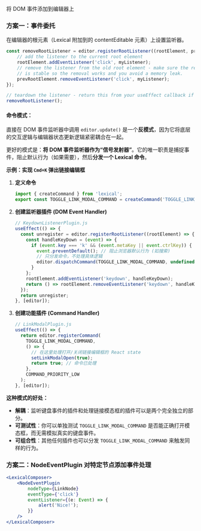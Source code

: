 
将 DOM 事件添加到编辑器上

### 方案一：事件委托

在编辑器的根元素（Lexical 附加到的 contentEditable 元素）上设置监听器。

```jsx
const removeRootListener = editor.registerRootListener((rootElement, prevRootElement) => {
    // add the listener to the current root element
    rootElement.addEventListener('click', myListener);
    // remove the listener from the old root element - make sure the ref to myListener
    // is stable so the removal works and you avoid a memory leak.
    prevRootElement.removeEventListener('click', myListener);
});

// teardown the listener - return this from your useEffect callback if you're using React.
removeRootListener();
```

#### 命令模式：

直接在 DOM 事件监听器中调用 `editor.update()` 是一个**反模式**，因为它将底层的交互逻辑与编辑器状态更新逻辑紧密耦合在一起。

更好的模式是：**将 DOM 事件监听器作为“信号发射器”**。它的唯一职责是捕捉事件，阻止默认行为（如果需要），然后**分发一个 Lexical 命令**。

**示例：实现 `Cmd+K` 弹出链接编辑框**

1.  **定义命令**
    ```javascript
    import { createCommand } from 'lexical';
    export const TOGGLE_LINK_MODAL_COMMAND = createCommand('TOGGLE_LINK_MODAL_COMMAND');
    ```

2.  **创建监听器插件 (DOM Event Handler)**
    ```jsx
    // KeydownListenerPlugin.js
    useEffect(() => {
      const unregister = editor.registerRootListener((rootElement) => {
        const handleKeyDown = (event) => {
          if (event.key === 'k' && (event.metaKey || event.ctrlKey)) {
            event.preventDefault(); // 阻止浏览器默认行为 (如搜索)
            // 只分发命令，不处理具体逻辑
            editor.dispatchCommand(TOGGLE_LINK_MODAL_COMMAND, undefined);
          }
        };
        rootElement.addEventListener('keydown', handleKeyDown);
        return () => rootElement.removeEventListener('keydown', handleKeyDown);
      });
      return unregister;
    }, [editor]);
    ```

3.  **创建功能插件 (Command Handler)**
    ```jsx
    // LinkModalPlugin.js
    useEffect(() => {
      return editor.registerCommand(
        TOGGLE_LINK_MODAL_COMMAND,
        () => {
          // 在这里处理打开/关闭链接编辑框的 React state
          setLinkModalOpen(true);
          return true; // 命令已处理
        },
        COMMAND_PRIORITY_LOW
      );
    }, [editor]);
    ```

**这种模式的好处：**
-   **解耦**：监听键盘事件的插件和处理链接模态框的插件可以是两个完全独立的部分。
-   **可测试性**：你可以单独测试 `TOGGLE_LINK_MODAL_COMMAND` 是否能正确打开模态框，而无需模拟真实的键盘事件。
-   **可组合性**：其他任何插件也可以分发 `TOGGLE_LINK_MODAL_COMMAND` 来触发同样的行为。

### 方案二：NodeEventPlugin 对特定节点添加事件处理

```jsx
<LexicalComposer>
    <NodeEventPlugin
        nodeType={LinkNode}
        eventType={'click'}
        eventListener={(e: Event) => {
            alert('Nice!');
        }}
    />
</LexicalComposer>
```